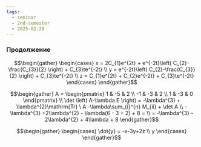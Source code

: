 ```yaml
---
tags:
  - seminar
  - 2nd-semester
  - 2025-02-28
---
```


### Продолжение 

$$\begin{gather}
\begin{cases}
x = 2C_{1}e^{2t} + e^{-2t}\left( C_{2}-\frac{C_{3}}{2} \right) + C_{3}te^{-2t} \\
y = e^{-2t}\left( C_{2}-\frac{C_{3}}{2} \right) + C_{3}te^{-2t} \\
z = C_{1}e^{2t} + C_{2}e^{-2t} + C_{3}te^{-2t}
\end{cases}
\end{gather}$$

$$\begin{gather}
A = \begin{pmatrix}
1 & -5 & 2 \\
-1 & -3 & 2 \\
1 & -3 & 0
\end{pmatrix} \\
\det \left( A-\lambda E \right)  = -\lambda^{3} + \lambda^{2}\mathrm{Tr} \ A  -\lambda\sum_{i}^{n} M_{ii} + \det A \\
-\lambda^{3} +2\lambda^{2} - \lambda(6 - 3 + 2) + 8 = \\
= -\lambda^{3} - 2\lambda^{2} + 4\lambda + 8
\end{gather}$$

$$\begin{gather}
\begin{cases}
\dot{y} = -x-3y+2z \\
y
\end{cases}
\end{gather}$$
